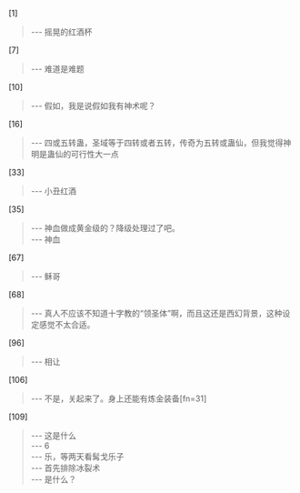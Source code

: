 
[1] 
>--- 摇晃的红酒杯<br>

[7] 
>--- 难道是难题<br>

[10] 
>--- 假如，我是说假如我有神术呢？<br>

[16] 
>--- 四或五转蛊，圣域等于四转或者五转，传奇为五转或蛊仙，但我觉得神明是蛊仙的可行性大一点<br>

[33] 
>--- 小丑红酒<br>

[35] 
>--- 神血做成黄金级的？降级处理过了吧。<br>
>--- 神血<br>

[67] 
>--- 稣哥<br>

[68] 
>--- 真人不应该不知道十字教的“领圣体”啊，而且这还是西幻背景，这种设定感觉不太合适。<br>

[96] 
>--- 相让<br>

[106] 
>--- 不是，关起来了。身上还能有炼金装备[fn=31]<br>

[109] 
>--- 这是什么<br>
>--- 6<br>
>--- 乐，等两天看髯戈乐子<br>
>--- 首先排除冰裂术<br>
>--- 是什么？<br>
